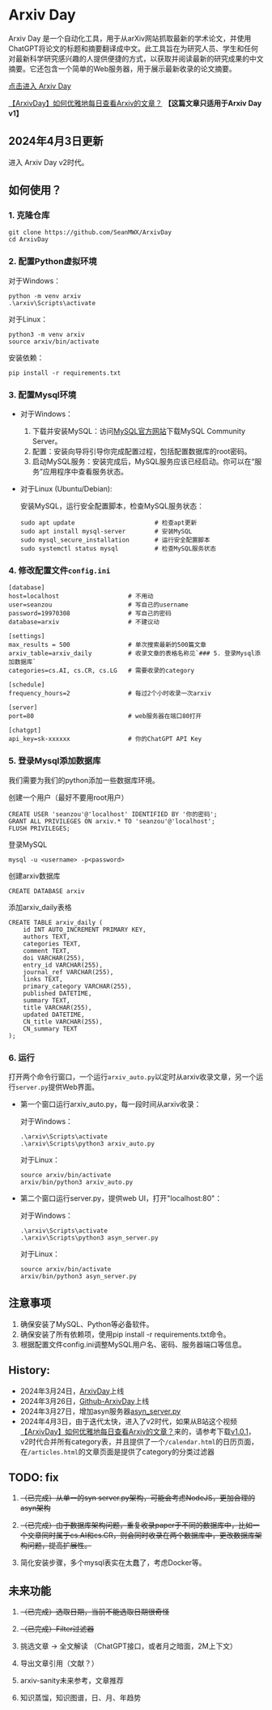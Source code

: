 # Arxiv Day
Arxiv Day 是一个自动化工具，用于从arXiv网站抓取最新的学术论文，并使用ChatGPT将论文的标题和摘要翻译成中文。此工具旨在为研究人员、学生和任何对最新科学研究感兴趣的人提供便捷的方式，以获取并阅读最新的研究成果的中文摘要。它还包含一个简单的Web服务器，用于展示最新收录的论文摘要。

[点击进入 Arxiv Day](http://arxivday.com)  

[【ArxivDay】如何优雅地每日查看Arxiv的文章？](https://www.bilibili.com/video/BV1zm41167We) <b>【这篇文章只适用于Arxiv Day v1】</b>

## 2024年4月3日更新
进入 Arxiv Day v2时代。

## 如何使用？
### 1. 克隆仓库
```
git clone https://github.com/SeanMWX/ArxivDay
cd ArxivDay
```

### 2. 配置Python虚拟环境
对于Windows：
```
python -m venv arxiv
.\arxiv\Scripts\activate
```

对于Linux：
```
python3 -m venv arxiv
source arxiv/bin/activate
```

安装依赖：
```
pip install -r requirements.txt
```

### 3. 配置Mysql环境
- 对于Windows：

    1. 下载并安装MySQL：访问[MySQL官方网站](https://dev.mysql.com/downloads/mysql/)下载MySQL Community Server。
    2. 配置：安装向导将引导你完成配置过程，包括配置数据库的root密码。
    3. 启动MySQL服务：安装完成后，MySQL服务应该已经启动。你可以在“服务”应用程序中查看服务状态。

- 对于Linux  (Ubuntu/Debian):

    安装MySQL，运行安全配置脚本，检查MySQL服务状态：
    ```
    sudo apt update                      # 检查apt更新
    sudo apt install mysql-server        # 安装MySQL
    sudo mysql_secure_installation       # 运行安全配置脚本
    sudo systemctl status mysql          # 检查MySQL服务状态
    ```

### 4. 修改配置文件`config.ini`
```
[database]
host=localhost                   # 不用动
user=seanzou                     # 写自己的username
password=19970308                # 写自己的密码
database=arxiv                   # 不建议动

[settings]
max_results = 500                # 单次搜索最新的500篇文章
arxiv_table=arxiv_daily          # 收录文章的表格名称见`### 5. 登录Mysql添加数据库`
categories=cs.AI, cs.CR, cs.LG   # 需要收录的category

[schedule]
frequency_hours=2                # 每过2个小时收录一次arxiv

[server]
port=80                          # web服务器在端口80打开

[chatgpt]
api_key=sk-xxxxxx                # 你的ChatGPT API Key
```

### 5. 登录Mysql添加数据库
我们需要为我们的python添加一些数据库环境。

创建一个用户（最好不要用root用户）
```
CREATE USER 'seanzou'@'localhost' IDENTIFIED BY '你的密码';
GRANT ALL PRIVILEGES ON arxiv.* TO 'seanzou'@'localhost';
FLUSH PRIVILEGES;
```

登录MySQL
```
mysql -u <username> -p<password>
```

创建arxiv数据库
```
CREATE DATABASE arxiv
```

添加arxiv_daily表格
```
CREATE TABLE arxiv_daily (
    id INT AUTO_INCREMENT PRIMARY KEY,
    authors TEXT,
    categories TEXT,
    comment TEXT,
    doi VARCHAR(255),
    entry_id VARCHAR(255),
    journal_ref VARCHAR(255),
    links TEXT,
    primary_category VARCHAR(255),
    published DATETIME,
    summary TEXT,
    title VARCHAR(255),
    updated DATETIME,
    CN_title VARCHAR(255),
    CN_summary TEXT
);
```

### 6. 运行
打开两个命令行窗口，一个运行`arxiv_auto.py`以定时从arxiv收录文章，另一个运行`server.py`提供Web界面。

- 第一个窗口运行arxiv_auto.py，每一段时间从arxiv收录：

    对于Windows：
    ```
    .\arxiv\Scripts\activate
    .\arxiv\Scripts\python3 arxiv_auto.py
    ```

    对于Linux：
    ```
    source arxiv/bin/activate
    arxiv/bin/python3 arxiv_auto.py
    ```

- 第二个窗口运行server.py，提供web UI，打开"localhost:80"：

    对于Windows：
    ```
    .\arxiv\Scripts\activate
    .\arxiv\Scripts\python3 asyn_server.py
    ```

    对于Linux：
    ```
    source arxiv/bin/activate
    arxiv/bin/python3 asyn_server.py
    ```

## 注意事项
1. 确保安装了MySQL、Python等必备软件。
2. 确保安装了所有依赖项，使用pip install -r requirements.txt命令。
3. 根据配置文件config.ini调整MySQL用户名、密码、服务器端口等信息。

## History:

- 2024年3月24日，[ArxivDay](http://arxivday.com)上线
- 2024年3月26日，[Github-ArxivDay](https://github.com/SeanMWX/ArxivDay)上线
- 2024年3月27日，增加asyn服务器[asyn_server.py](https://github.com/SeanMWX/ArxivDay/blob/main/asyn_server.py)
- 2024年4月3日，由于迭代太快，进入了v2时代，如果从B站这个视频[【ArxivDay】如何优雅地每日查看Arxiv的文章？](https://www.bilibili.com/video/BV1zm41167We)来的，请参考下载[v1.0.1](https://github.com/SeanMWX/ArxivDay/releases/tag/v1.0.1)，v2时代合并所有category表，并且提供了一个`/calendar.html`的日历页面，在`/articles.html`的文章页面是提供了category的分类过滤器

## TODO: fix
1. <del>（已完成）从单一的syn server.py架构，可能会考虑NodeJS，更加合理的asyn架构</del>
2. <del>（已完成）由于数据库架构问题，重复收录paper于不同的数据库中，比如一个文章同时属于cs.AI和cs.CR，则会同时收录在两个数据库中，更改数据库架构问题，提高扩展性。</del>

1. 简化安装步骤，多个mysql表实在太蠢了，考虑Docker等。

## 未来功能
1. <del>（已完成）选取日期，当前不能选取日期很奇怪</del>
2. <del>（已完成）Filter过滤器</del>

1. 挑选文章 -> 全文解读 （ChatGPT接口，或者月之暗面，2M上下文）
2. 导出文章引用（文献？）
3. arxiv-sanity未来参考，文章推荐
4. 知识蒸馏，知识图谱，日、月、年趋势 
